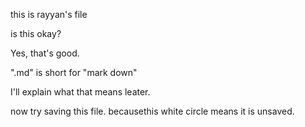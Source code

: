 this is rayyan's file




is this okay?


Yes, that's good. 


".md" is short for "mark down"

I'll explain what that means leater. 

now try saving this file. becausethis white circle means it is unsaved. 